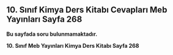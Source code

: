 ## 10. Sınıf Kimya Ders Kitabı Cevapları Meb Yayınları Sayfa 268

**Bu sayfada soru bulunmamaktadır.**

**10. Sınıf Meb Yayınları Kimya Ders Kitabı Sayfa 268**